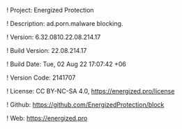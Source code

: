 ! Project: Energized Protection

! Description: ad.porn.malware blocking.

! Version: 6.32.0810.22.08.214.17

! Build Version: 22.08.214.17

! Build Date: Tue, 02 Aug 22 17:07:42 +06

! Version Code: 2141707

! License: CC BY-NC-SA 4.0, https://energized.pro/license

! Github: https://github.com/EnergizedProtection/block

! Web: https://energized.pro
